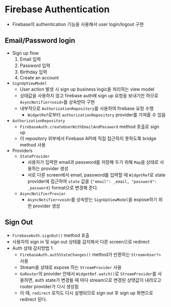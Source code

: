 # Firebase Authentication

- Firebase의 authentication 기능을 사용해서 user login/logout 구현

## Email/Password login

- Sign up flow
  1. Email 입력
  2. Password 입력
  3. Birthday 입력
  4. Create an account
- `SignUpViewModel`
  - User action 발생 시 sign up business logic을 처리하는 view model
  - 상태값을 사용하지 않고 firebase auth에 sign up 요청을 보내기만 하므로 `AsyncNotifier<void>`를 상속받아 구현
  - 내부적으로 `AuthorizationRepository`를 사용하여 firebase 요청 수행
    - `WidgetRef`로부터 `authorizationRepository` provider를 가져올 수 있음
- `AuthorizationRepository`
  - `FirebaseAuth.createUserWithEmailAndPassword` method 호출로 sign up
  - 이 repository 외부에서 Firebase API에 직접 접근하지 못하도록 bridge method 사용
- Providers
  - `StateProvider`
    - 사용자가 입력한 email과 password를 저장해 두기 위해 `Map`을 상태로 사용하는 provider 생성
    - 서로 다른 screen에서 email, password를 입력할 때 `WidgetRef`로 state provider에 접근하여 `state` 값을 `{"email": _email, "password": _password}` format으로 변경해 준다.
  - `AsyncNotifierProvier`
    - `AsyncNotifier<void>`를 상속받는 `SignUpViewModel`을 expose하기 위한 provider 생성

## Sign Out

- `FirebaseAuth.signOut()` method 호출
- 사용자의 sign in 및 sign out 상태를 감지해서 다른 screen으로 redirect
- Auth 상태 감지방법 1
  - `FirebaseAuth.authStateChanges()` method가 반환하는 `Stream<User?>` 사용
  - Stream을 상태로 expose 하는 `StreamProvider` 사용
  - `GoRouter`의 provider 안에서 `WidgetRef.watch()`로 `StreamProvider`를 사용하면, auth state가 변경될 때 마다 stream으로 변경된 상탯값이 내려오고 router provider가 다시 생성됨
  - 이 때, `redirect` 로직도 다시 실행되므로 sign out 후 sign up 화면으로 redirect 된다.
